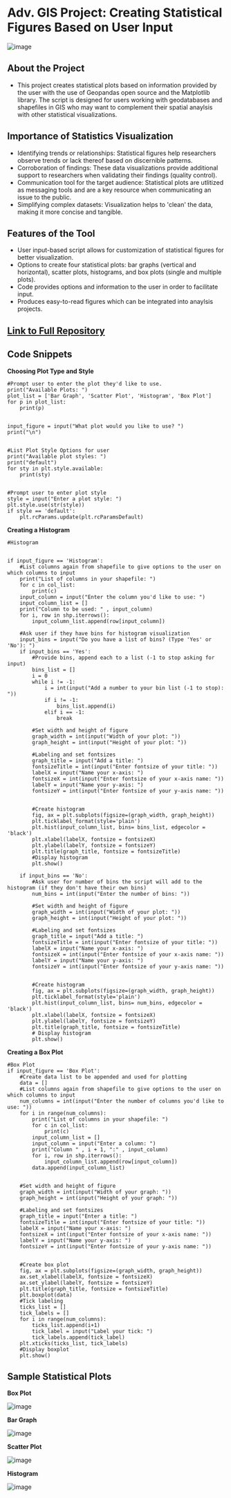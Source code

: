 # Adv. GIS Project: Creating Statistical Figures Based on User Input

![image](https://github.com/user-attachments/assets/42c62161-5bc3-4d02-b135-51af54ba605f)


## About the Project
- This project creates statistical plots based on information provided by the user with the use of Geopandas open source and the Matplotlib library. The script is designed for users working with geodatabases and shapefiles in GIS who may want to complement their spatial anaylsis with other statistical visualizations.

## Importance of Statistics Visualization
- Identifying trends or relationships: Statistical figures help researchers observe trends or lack thereof based on discernible patterns. 
- Corroboration of findings: These data visualizations provide additional support to researchers when validating their findings (quality control).
- Communication tool for the target audience: Statistical plots are utlitized as messaging tools and are a key resource when communicating an issue to the public. 
- Simplifying complex datasets: Visualization helps to 'clean' the data, making it more concise and tangible.


## Features of the Tool
- User input-based script allows for customization of statistical figures for better visualization. 
- Options to create four statistical plots: bar graphs (vertical and horizontal), scatter plots, histograms, and box plots (single and multiple plots).
- Code provides options and information to the user in order to facilitate input.
- Produces easy-to-read figures which can be integrated into anaylsis projects.

## [Link to Full Repository](https://github.com/dmrdrgez/dmrdrgez.GIS_Project.github.io)

## Code Snippets

**Choosing Plot Type and Style**
```
#Prompt user to enter the plot they'd like to use.
print("Available Plots: ")
plot_list = ['Bar Graph', 'Scatter Plot', 'Histogram', 'Box Plot']
for p in plot_list:
    print(p)


input_figure = input("What plot would you like to use? ")
print("\n")


#List Plot Style Options for user
print("Available plot styles: ")
print("default")
for sty in plt.style.available: 
    print(sty)


#Prompt user to enter plot style
style = input("Enter a plot style: ")
plt.style.use(str(style))
if style == 'default':
    plt.rcParams.update(plt.rcParamsDefault)
```

**Creating a Histogram**

```
#Histogram


if input_figure == 'Histogram':
    #List columns again from shapefile to give options to the user on which columns to input
    print("List of columns in your shapefile: ")
    for c in col_list:
        print(c)
    input_column = input("Enter the column you'd like to use: ")
    input_column_list = []
    print("Column to be used: " , input_column)
    for i, row in shp.iterrows():
        input_column_list.append(row[input_column])
        
    #Ask user if they have bins for histogram visualization     
    input_bins = input("Do you have a list of bins? (Type 'Yes' or 'No'): ")
    if input_bins == 'Yes':
        #Provide bins, append each to a list (-1 to stop asking for input)
        bins_list = []
        i = 0
        while i != -1:
            i = int(input("Add a number to your bin list (-1 to stop): "))
            if i != -1:
                bins_list.append(i)
            elif i == -1:
                break
                
        #Set width and height of figure     
        graph_width = int(input("Width of your plot: "))
        graph_height = int(input("Height of your plot: "))
        
        #Labeling and set fontsizes 
        graph_title = input("Add a title: ")
        fontsizeTitle = int(input("Enter fontsize of your title: "))           
        labelX = input("Name your x-axis: ")
        fontsizeX = int(input("Enter fontsize of your x-axis name: "))
        labelY = input("Name your y-axis: ")
        fontsizeY = int(input("Enter fontsize of your y-axis name: "))


        #Create histogram
        fig, ax = plt.subplots(figsize=(graph_width, graph_height))
        plt.ticklabel_format(style='plain')
        plt.hist(input_column_list, bins= bins_list, edgecolor = 'black')
        plt.xlabel(labelX, fontsize = fontsizeX)
        plt.ylabel(labelY, fontsize = fontsizeY)
        plt.title(graph_title, fontsize = fontsizeTitle)
        #Display histogram
        plt.show()
        
    if input_bins == 'No':
        #Ask user for number of bins the script will add to the histogram (if they don't have their own bins)
        num_bins = int(input("Enter the number of bins: "))
        
        #Set width and height of figure
        graph_width = int(input("Width of your plot: "))
        graph_height = int(input("Height of your plot: "))
        
        #Labeling and set fontsizes
        graph_title = input("Add a title: ")
        fontsizeTitle = int(input("Enter fontsize of your title: "))           
        labelX = input("Name your x-axis: ")
        fontsizeX = int(input("Enter fontsize of your x-axis name: "))
        labelY = input("Name your y-axis: ")
        fontsizeY = int(input("Enter fontsize of your y-axis name: "))


        #Create histogram
        fig, ax = plt.subplots(figsize=(graph_width, graph_height))
        plt.ticklabel_format(style='plain')
        plt.hist(input_column_list, bins= num_bins, edgecolor = 'black')
        plt.xlabel(labelX, fontsize = fontsizeX)
        plt.ylabel(labelY, fontsize = fontsizeY)
        plt.title(graph_title, fontsize = fontsizeTitle)
        # Display histogram
        plt.show()
```


**Creating a Box Plot**

```
#Box Plot
if input_figure == 'Box Plot':
    #Create data list to be appended and used for plotting
    data = []
    #List columns again from shapefile to give options to the user on which columns to input
    num_columns = int(input("Enter the number of columns you'd like to use: "))
    for i in range(num_columns):
        print("List of columns in your shapefile: ")
        for c in col_list:
            print(c)
        input_column_list = []
        input_column = input("Enter a column: ")
        print("Column " , i + 1, ":" , input_column)
        for i, row in shp.iterrows():
            input_column_list.append(row[input_column])
        data.append(input_column_list)       


    #Set width and height of figure
    graph_width = int(input("Width of your graph: "))
    graph_height = int(input("Height of your graph: "))
    
    #Labeling and set fontsizes
    graph_title = input("Enter a title: ")  
    fontsizeTitle = int(input("Enter fontsize of your title: "))           
    labelX = input("Name your x-axis: ")
    fontsizeX = int(input("Enter fontsize of your x-axis name: "))
    labelY = input("Name your y-axis: ")
    fontsizeY = int(input("Enter fontsize of your y-axis name: "))


    #Create box plot
    fig, ax = plt.subplots(figsize=(graph_width, graph_height))
    ax.set_xlabel(labelX, fontsize = fontsizeX)
    ax.set_ylabel(labelY, fontsize = fontsizeY)
    plt.title(graph_title, fontsize = fontsizeTitle)
    plt.boxplot(data)
    #Tick labeling
    ticks_list = []
    tick_labels = []
    for i in range(num_columns):
        ticks_list.append(i+1)
        tick_label = input("Label your tick: ")
        tick_labels.append(tick_label)
    plt.xticks(ticks_list, tick_labels)
    #Display boxplot
    plt.show()
```

## Sample Statistical Plots

**Box Plot**

![image](https://github.com/user-attachments/assets/14cbc0c1-d643-42b8-bbdb-3db136dbd215)

**Bar Graph**

![image](https://github.com/user-attachments/assets/3643e859-3a85-4d80-a338-120af1af93a5)

**Scatter Plot**

![image](https://github.com/user-attachments/assets/0ef42272-85f1-4134-a752-f87ed0dfc87f)

**Histogram**

![image](https://github.com/user-attachments/assets/88090c85-4d9a-4745-a013-5b8f9b986b74)





